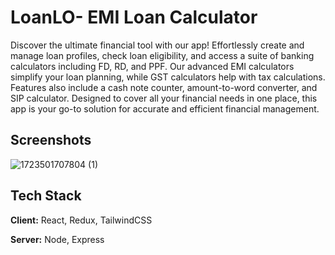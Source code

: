 
# LoanLO- EMI Loan Calculator

Discover the ultimate financial tool with our app! Effortlessly create and manage loan profiles, check loan eligibility, and access a suite of banking calculators including FD, RD, and PPF. Our advanced EMI calculators simplify your loan planning, while GST calculators help with tax calculations. Features also include a cash note counter, amount-to-word converter, and SIP calculator. Designed to cover all your financial needs in one place, this app is your go-to solution for accurate and efficient financial management.


## Screenshots
![1723501707804 (1)](https://github.com/user-attachments/assets/3576c1a7-f8ed-4b5e-8793-1e67cba84dfe)




## Tech Stack

**Client:** React, Redux, TailwindCSS

**Server:** Node, Express

